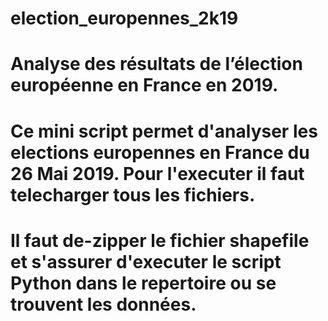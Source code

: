 # election_europennes_2k19
# Analyse des résultats de l’élection européenne en France en 2019.
# Ce mini script permet d'analyser les elections europennes en France du 26 Mai 2019. Pour l'executer il faut telecharger tous les fichiers. 
# Il faut de-zipper le fichier shapefile et s'assurer d'executer le script Python dans le repertoire ou se trouvent les données.
